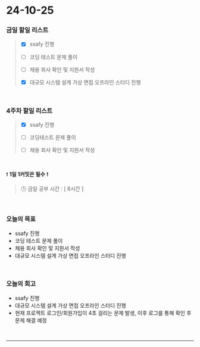 # 24-10-25

### 금일 할일 리스트

> - [x] ssafy 진행
>
> - [ ] 코딩 테스트 문제 풀이
>
> - [ ] 채용 회사 확인 및 지원서 작성
>
> - [x] 대규모 시스템 설계 가상 면접 오프라인 스터디 진행

<br/>

### 4주차 할일 리스트

> - [x] ssafy 진행
>
> - [ ] 코딩테스트 문제 풀이
>
> - [ ] 채용 회사 확인 및 지원서 작성

<br/>

❗ **1일 1커밋은 필수** ❗

> 🕒 금일 공부 시간 : [ 8시간 ]

<br/>

### 오늘의 목표

- ssafy 진행
- 코딩 테스트 문제 풀이
- 채용 회사 확인 및 지원서 작성
- 대규모 시스템 설계 가상 면접 오프라인 스터디 진행

<br>

### 오늘의 회고

- ssafy 진행
- 대규모 시스템 설계 가상 면접 오프라인 스터디 진행
- 현재 프로젝트 로그인/회원가입이 4초 걸리는 문제 발생, 이후 로그를 통해 확인 후 문제 해결 예정

<br/>

---
